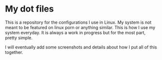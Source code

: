 
# My dot files

This is a repository for the configurations I use in Linux. My system
is not meant to be featured on linux porn or anything similar. This is
how I use my system everyday. It is always a work in progress but for
the most part, pretty simple.  

I will eventually add some screenshots and details about how I put all
of this together.  
